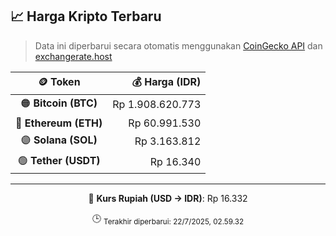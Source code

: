 

<!-- HARGA_KRIPTO -->
## 📈 Harga Kripto Terbaru

> Data ini diperbarui secara otomatis menggunakan [CoinGecko API](https://www.coingecko.com/) dan [exchangerate.host](https://exchangerate.host/)

<div align="center">

| 🪙 Token | 💰 Harga (IDR) |
|:------:|---------------:|
| 🟠 **Bitcoin (BTC)**   | Rp 1.908.620.773 |
| 🔵 **Ethereum (ETH)**  | Rp 60.991.530 |
| 🟣 **Solana (SOL)**    | Rp 3.163.812 |
| 🟢 **Tether (USDT)**   | Rp 16.340 |

---

💱 **Kurs Rupiah (USD → IDR)**: Rp 16.332

🕒 <sub>Terakhir diperbarui: 22/7/2025, 02.59.32</sub>

</div>
<!-- /HARGA_KRIPTO -->